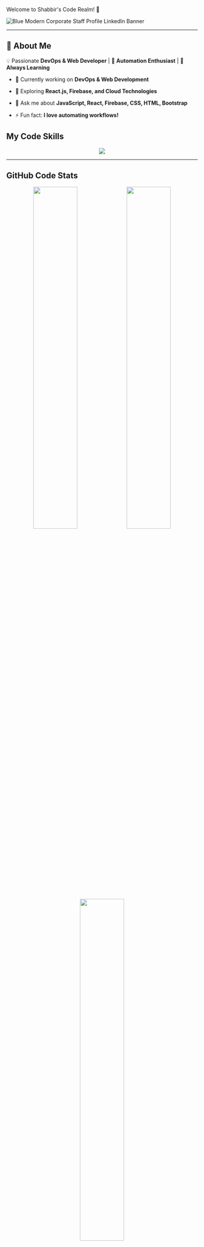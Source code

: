 Welcome to Shabbir's Code Realm! 🚀

![Blue Modern Corporate Staff Profile LinkedIn Banner](https://github.com/user-attachments/assets/0997bdee-23da-4c6f-aa7b-0615bdcdfc8b)


---


## 🚀 About Me

💡 Passionate **DevOps & Web Developer** | 🔧 **Automation Enthusiast** | 🎯 **Always Learning**



- 🔭 Currently working on **DevOps & Web Development**

- 🌱 Exploring **React.js, Firebase, and Cloud Technologies**

- 💬 Ask me about **JavaScript, React, Firebase, CSS, HTML, Bootstrap**

- ⚡ Fun fact: **I love automating workflows!**




## My Code Skills

<div align="center">
  <img src="https://skillicons.dev/icons?i=js,react,firebase,css,html,bootstrap,git,github,docker,aws,nodejs,tailwind" />
</div>

---

## GitHub Code Stats

<div align="center">
  <img src="https://github-readme-stats.vercel.app/api?username=SHABBIR-devOps&show_icons=true&theme=radical" width="48%"/>
  <img src="https://streak-stats.demolab.com?user=SHABBIR-devOps&theme=radical" width="48%"/>
</div>

<div align="center">
  <img src="https://github-readme-stats.vercel.app/api/top-langs/?username=SHABBIR-devOps&layout=compact&theme=vue-dark" width="48%"/>
</div>


---

📈 Contribution Graph

<div align="center">
  <img src="https://github-readme-activity-graph.vercel.app/graph?username=SHABBIR-devOps&theme=dracula" />
</div>

##  Connect With Me

<div align="center">
  <a href="https://github.com/SHABBIR-devOps" target="_blank"><img src="https://img.shields.io/badge/GitHub-171515?style=for-the-badge&logo=github&logoColor=white"/></a>
  <a href="https://facebook.com/" target="_blank"><img src="https://img.shields.io/badge/Facebook-%231877F2.svg?style=for-the-badge&logo=facebook&logoColor=white"/></a>
  <a href="https://www.linkedin.com/in/SHABBIR-devOps/" target="_blank"><img src="https://img.shields.io/badge/LinkedIn-%230077B5.svg?style=for-the-badge&logo=linkedin&logoColor=white"/></a>
</div>

---

##  Profile Views

<div align="center">
  <img src="https://komarev.com/ghpvc/?username=SHABBIR-devOps&color=2596be"/>
</div>
---
![Your Trophy](https://github-profile-trophy.vercel.app/?username=SHABBIR-devOps&theme=dark&column=8)

🔥 **If you find my repositories useful, don't forget to give them a star!** 🚀
